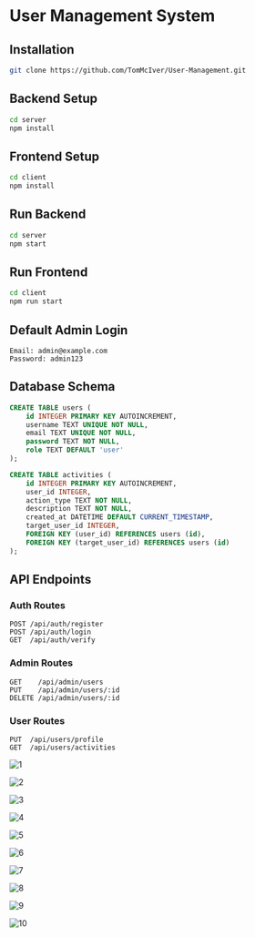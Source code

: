 # User Management System

## Installation
```bash
git clone https://github.com/TomMcIver/User-Management.git
```

## Backend Setup
```bash
cd server
npm install
```

## Frontend Setup
```bash
cd client
npm install
```


## Run Backend
```bash
cd server
npm start
```

## Run Frontend
```bash
cd client
npm run start
```

## Default Admin Login
```
Email: admin@example.com
Password: admin123
```

## Database Schema
```sql
CREATE TABLE users (
    id INTEGER PRIMARY KEY AUTOINCREMENT,
    username TEXT UNIQUE NOT NULL,
    email TEXT UNIQUE NOT NULL,
    password TEXT NOT NULL,
    role TEXT DEFAULT 'user'
);

CREATE TABLE activities (
    id INTEGER PRIMARY KEY AUTOINCREMENT,
    user_id INTEGER,
    action_type TEXT NOT NULL,
    description TEXT NOT NULL,
    created_at DATETIME DEFAULT CURRENT_TIMESTAMP,
    target_user_id INTEGER,
    FOREIGN KEY (user_id) REFERENCES users (id),
    FOREIGN KEY (target_user_id) REFERENCES users (id)
);
```

## API Endpoints

### Auth Routes
```
POST /api/auth/register   
POST /api/auth/login       
GET  /api/auth/verify     
```

### Admin Routes
```
GET    /api/admin/users     
PUT    /api/admin/users/:id 
DELETE /api/admin/users/:id 
```

### User Routes
```
PUT  /api/users/profile    
GET  /api/users/activities
```


![1](https://github.com/user-attachments/assets/ce37ca51-b1f6-49ca-b297-025376a83357)

![2](https://github.com/user-attachments/assets/e5e197e8-2ca8-40cc-af9f-23fbb313a5e1)

![3](https://github.com/user-attachments/assets/0fa729c2-fa7e-48b8-b33c-bd36ed648f9d)

![4](https://github.com/user-attachments/assets/356e3375-4fab-4ae0-811e-cb4c57d1efc3)

![5](https://github.com/user-attachments/assets/2f28a138-7d7f-4431-b146-c71443f4328c)

![6](https://github.com/user-attachments/assets/0506b7cc-f6dc-4ffe-9774-d2fbdf99c741)

![7](https://github.com/user-attachments/assets/a9646959-7741-422c-a4f2-93a0454a62c4)

![8](https://github.com/user-attachments/assets/56c9f2ff-fe3a-4d61-b2c6-c32f7bbf0699)

![9](https://github.com/user-attachments/assets/3dc8c436-5e21-461f-9180-22eddc364826)

![10](https://github.com/user-attachments/assets/15de9078-ebdb-4e64-9c5a-5d8717c5806b)















